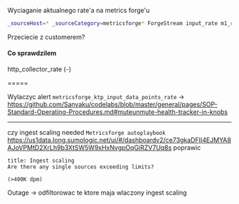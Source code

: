 Wyciaganie aktualnego rate'a na metrics forge'u 

```bash
_sourceHost=* _sourceCategory=metricsforge* ForgeStream input_rate m1_rate | sum
```

Przeciecie z customerem?


#### Co sprawdzilem
http_collector_rate (-)


=====

Wylaczyc alert `metricsforge_ktp_input_data_points_rate`
-> https://github.com/Sanyaku/codelabs/blob/master/general/pages/SOP-Standard-Operating-Procedures.md#muteunmute-health-tracker-in-knobs



----
czy ingest scaling needed
`Metricsforge autoplaybook`
https://us1data.long.sumologic.net/ui/#/dashboardv2/ce73gkaDFII4EJMYA8AJoVPMtD2XrLh9b3XtSW5W9xHxNvgpOqGiRZV7Uq8s
poprawic 
```ad-hint
title: Ingest scaling
Are there any single sources exceeding limits?

(>400K dpm)
```


Outage ->
odfiltorowac te ktore maja wlaczony ingest scaling